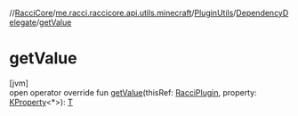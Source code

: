 //[RacciCore](../../../../index.md)/[me.racci.raccicore.api.utils.minecraft](../../index.md)/[PluginUtils](../index.md)/[DependencyDelegate](index.md)/[getValue](get-value.md)

# getValue

[jvm]\
open operator override fun [getValue](get-value.md)(thisRef: [RacciPlugin](../../../me.racci.raccicore.api.plugin/-racci-plugin/index.md), property: [KProperty](https://kotlinlang.org/api/latest/jvm/stdlib/kotlin.reflect/-k-property/index.html)&lt;*&gt;): [T](index.md)

